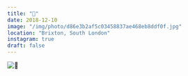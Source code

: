 ```yaml
---
title: "🎀"
date: 2018-12-10
image: "/img/photo/d86e3b2af5c03458837ae468eb8ddf0f.jpg"
location: "Brixton, South London"
instagram: true
draft: false
---
```


![🎀](/img/photo/d86e3b2af5c03458837ae468eb8ddf0f.jpg)
